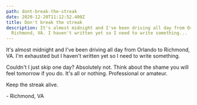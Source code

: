 ```yaml
---
path: dont-break-the-streak
date: 2020-12-20T11:12:52.400Z
title: Don't break the streak
description: It's almost midnight and I've been driving all day from Orlando to
  Richmond, VA. I haven't written yet so I need to write something...
---
```

It's almost midnight and I've been driving all day from Orlando to Richmond, VA. I'm exhausted but I haven't written yet so I need to write something.

Couldn't I just skip one day? Absolutely not. Think about the shame you will feel tomorrow if you do. It's all or nothing. Professional or amateur.

Keep the streak alive.

\- Richmond, VA